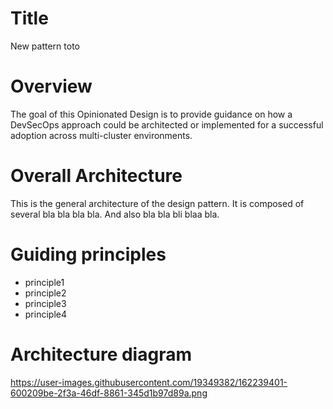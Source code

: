# Title
New pattern toto

# Overview
The goal of this Opinionated Design is to provide guidance on how a DevSecOps approach could be architected or implemented for a successful adoption across multi-cluster environments.


# Overall Architecture

This is the general architecture of the design pattern.
It is composed of several bla bla bla bla. And also bla bla bli blaa bla.


# Guiding principles

- principle1
- principle2
- principle3
- principle4

# Architecture diagram

https://user-images.githubusercontent.com/19349382/162239401-600209be-2f3a-46df-8861-345d1b97d89a.png
